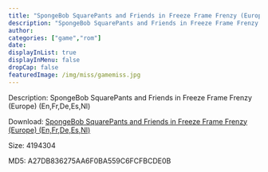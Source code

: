```yaml
---
title: "SpongeBob SquarePants and Friends in Freeze Frame Frenzy (Europe) (En,Fr,De,Es,Nl)"
description: "SpongeBob SquarePants and Friends in Freeze Frame Frenzy (Europe) (En,Fr,De,Es,Nl)"
author: 
categories: ["game","rom"]
date: 
displayInList: true
displayInMenu: false
dropCap: false
featuredImage: /img/miss/gamemiss.jpg
---
```


Description: SpongeBob SquarePants and Friends in Freeze Frame Frenzy (Europe) (En,Fr,De,Es,Nl)

Download: <a style="text-decoration:underline;" href="https://mega.nz/#!LOQGVKBL!ZBVk21Xgu9AvD7D22-15faqT9cKLWZqHIpVRZUAf_oU" target = "_blank" rel = "nofollow" > SpongeBob SquarePants and Friends in Freeze Frame Frenzy (Europe) (En,Fr,De,Es,Nl)</a>

Size: 4194304

MD5: A27DB836275AA6F0BA559C6FCFBCDE0B

